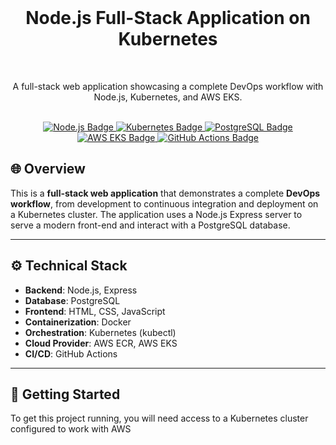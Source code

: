 <div align="center">
  <br>
  <h1>Node.js Full-Stack Application on Kubernetes</h1>
  <br>
  <p>A full-stack web application showcasing a complete DevOps workflow with Node.js, Kubernetes, and AWS EKS.</p>
  <br>
  <a href="#">
    <img src="https://img.shields.io/badge/Node.js-339933?style=for-the-badge&logo=node.js&logoColor=white" alt="Node.js Badge">
  </a>
  <a href="#">
    <img src="https://img.shields.io/badge/Kubernetes-326CE5?style=for-the-badge&logo=kubernetes&logoColor=white" alt="Kubernetes Badge">
  </a>
  <a href="#">
    <img src="https://img.shields.io/badge/PostgreSQL-4169E1?style=for-the-badge&logo=postgresql&logoColor=white" alt="PostgreSQL Badge">
  </a>
  <a href="#">
    <img src="https://img.shields.io/badge/AWS EKS-232F3E?style=for-the-badge&logo=amazon-aws&logoColor=white" alt="AWS EKS Badge">
  </a>
  <a href="#">
    <img src="https://img.shields.io/badge/GitHub Actions-2088FF?style=for-the-badge&logo=github-actions&logoColor=white" alt="GitHub Actions Badge">
  </a>
</div>

## 🌐 Overview

This is a **full-stack web application** that demonstrates a complete **DevOps workflow**, from development to continuous integration and deployment on a Kubernetes cluster. The application uses a Node.js Express server to serve a modern front-end and interact with a PostgreSQL database.

***

## ⚙️ Technical Stack

-   **Backend**: Node.js, Express
-   **Database**: PostgreSQL
-   **Frontend**: HTML, CSS, JavaScript
-   **Containerization**: Docker
-   **Orchestration**: Kubernetes (kubectl)
-   **Cloud Provider**: AWS ECR, AWS EKS
-   **CI/CD**: GitHub Actions

***

## 🚀 Getting Started

To get this project running, you will need access to a Kubernetes cluster configured to work with AWS
